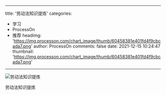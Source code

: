 
---
title: '劳动法知识提炼'
categories: 
 - 学习
 - ProcessOn
 - 推荐
headimg: 'https://img.processon.com/chart_image/thumb/60458381e401fd4f9cbcada7.png'
author: ProcessOn
comments: false
date: 2021-12-15 10:24:47
thumbnail: 'https://img.processon.com/chart_image/thumb/60458381e401fd4f9cbcada7.png'
---

<div>   
<img class="thumb" alt="劳动法知识提炼" src="https://img.processon.com/chart_image/thumb/60458381e401fd4f9cbcada7.png" referrerpolicy="no-referrer">
<p>劳动法知识提炼</p>  
</div>
            